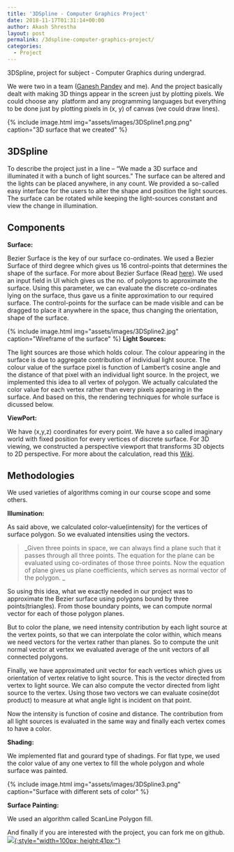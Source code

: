 ```yaml
---
title: '3DSpline - Computer Graphics Project'
date: 2018-11-17T01:31:14+00:00
author: Akash Shrestha
layout: post
permalink: /3dspline-computer-graphics-project/
categories:
  - Project
---
```

3DSpline, project for subject - Computer Graphics during undergrad.

We were two in a team (<a href="https://www.facebook.com/sportssansar1" target="_blank">Ganesh Pandey</a> and me). And the project basically dealt with making 3D things appear in the screen just by plotting pixels. We could choose any  platform and any programming languages but everything to be done just by plotting pixels in (x, y) of canvas (we could draw lines).

{% include image.html img="assets/images/3DSpline1.png.png" caption="3D surface that we created" %}

<!--more-->

## 3DSpline

To describe the project just in a line &#8211; &#8220;We made a 3D surface and illuminated it with a bunch of light sources.&#8221; The surface can be altered and the lights can be placed anywhere, in any count. We provided a so-called easy interface for the users to alter the shape and position the light sources. The surface can be rotated while keeping the light-sources constant and view the change in illumination.

## Components

**Surface:**

Bezier Surface is the key of our surface co-ordinates. We used a Bezier Surface of third degree which gives us 16 control-points that determines the shape of the surface. For more about Bezier Surface (Read <a href="http://en.wikipedia.org/wiki/B%C3%A9zier_surface" target="_blank">here</a>). We used an input field in UI which gives us the no. of polygons to approximate the surface. Using this parameter, we can evaluate the discrete co-ordinates lying on the surface, thus gave us a finite approximation to our required surface. The control-points for the surface can be made visible and can be dragged to place it anywhere in the space, thus changing the orientation, shape of the surface.

{% include image.html img="assets/images/3DSpline2.jpg" caption="Wireframe of the surface" %}
**Light Sources:**

The light sources are those which holds colour. The colour appearing in the surface is due to aggregate contribution of individual light source. The colour value of the surface pixel is function of Lambert&#8217;s cosine angle and the distance of that pixel with an individual light source. In the project, we implemented this idea to all vertex of polygon. We actually calculated the color value for each vertex rather than every pixels appearing in the surface. And based on this, the rendering techniques for whole surface is dicussed below.

**ViewPort:**

We have (x,y,z) coordinates for every point. We have a so called imaginary world with fixed position for every vertices of discrete surface. For 3D viewing, we constructed a perspective viewport that transforms 3D objects to 2D perspective. For more about the calculation, read this <a href="http://en.wikipedia.org/wiki/3D_projection" target="_blank">Wiki</a>.

## Methodologies

We used varieties of algorithms coming in our course scope and some others.

**Illumination:**

As said above, we calculated color-value(intensity) for the vertices of surface polygon. So we evaluated intensities using the vectors.

> _Given three points in space, we can always find a plane such that it passes through all three points. The equation for the plane can be evaluated using co-ordinates of those three points. Now the equation of plane gives us plane coefficients, which serves as normal vector of the polygon. _

So using this idea, what we exactly needed in our project was to approximate the Bezier surface using polygons bound by three points(triangles). From those boundary points, we can compute normal vector for each of those polygon planes.

But to color the plane, we need intensity contribution by each light source at the vertex points, so that we can interpolate the color within, which means we need vectors for the vertex rather than planes. So to compute the unit normal vector at vertex we evaluated average of the unit vectors of all connected polygons.

Finally, we have approximated unit vector for each vertices which gives us orientation of vertex relative to light source. This is the vector directed from vertex to light source. We can also compute the vector directed from light source to the vertex. Using those two vectors we can evaluate cosine(dot product) to measure at what angle light is incident on that point.

Now the intensity is function of cosine and distance. The contribution from all light sources is evaluated in the same way and finally each vertex comes to have a color.

**Shading:**

We implemented flat and gourard type of shadings. For flat type, we used the color value of any one vertex to fill the whole polygon and whole surface was painted.

{% include image.html img="assets/images/3DSpline3.png" caption="Surface with different sets of color" %}

**Surface Painting:**

We used an algorithm called ScanLine Polygon fill.

And finally if you are interested with the project, you can fork me on github.
<a href="https://github.com/akasey/Spline3D" target="_blank">
![](/assets/images/GitHub_Logo.png){:style="width=100px; height:41px;"}
</a>
